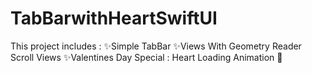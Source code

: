# TabBarwithHeartSwiftUI
This project includes : ✨Simple TabBar ✨Views With Geometry Reader Scroll Views ✨Valentines Day Special : Heart Loading Animation 🚀
